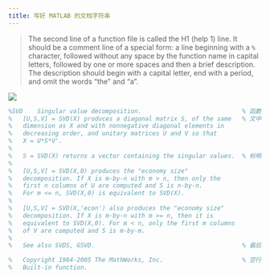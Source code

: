 ```yaml
---
title: 写好 MATLAB 的文档字符串
---
```


> The second line of a function file is called the H1 (help 1) line. It should be a comment line of a special form: a line beginning with a `%` character, followed without any space by the function name in capital letters, followed by one or more spaces and then a brief description. The description should begin with a capital letter, end with a period, and omit the words “the” and “a”.

![](/images/matlab-docstring-01.png)

```matlab
%SVD    Singular value decomposition.                            % 函数名大写，与'%'之间不留间距
%   [U,S,V] = SVD(X) produces a diagonal matrix S, of the same   % 文中使用函数名时需大写
%   dimension as X and with nonnegative diagonal elements in
%   decreasing order, and unitary matrices U and V so that
%   X = U*S*V'.
%   
%   S = SVD(X) returns a vector containing the singular values.  % 标明函数的使用方法，每段之间空一行
%   
%   [U,S,V] = SVD(X,0) produces the "economy size"
%   decomposition. If X is m-by-n with m > n, then only the
%   first n columns of U are computed and S is n-by-n.
%   For m <= n, SVD(X,0) is equivalent to SVD(X).
%   
%   [U,S,V] = SVD(X,'econ') also produces the "economy size"
%   decomposition. If X is m-by-n with m >= n, then it is
%   equivalent to SVD(X,0). For m < n, only the first m columns 
%   of V are computed and S is m-by-m.
%   
%   See also SVDS, GSVD.                                         % 最后一行可以链接相关函数，函数名大写

%   Copyright 1984-2005 The MathWorks, Inc.                      % 空行隔开，已不算文档字符串
%   Built-in function.
```
